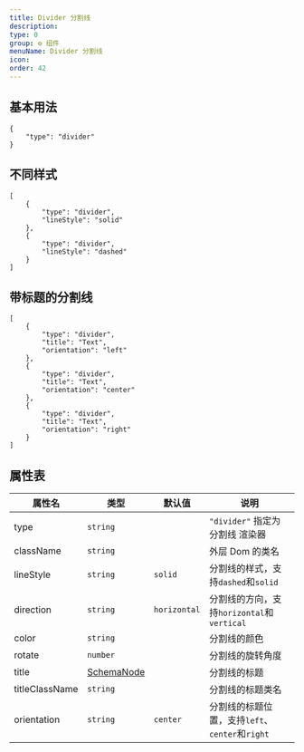 ```yaml
---
title: Divider 分割线
description:
type: 0
group: ⚙ 组件
menuName: Divider 分割线
icon:
order: 42
---
```


## 基本用法

```schema: scope="body"
{
    "type": "divider"
}
```

## 不同样式

```schema: scope="body"
[
    {
        "type": "divider",
        "lineStyle": "solid"
    },
    {
        "type": "divider",
        "lineStyle": "dashed"
    }
]
```

## 带标题的分割线

```schema: scope="body"
[
    {
        "type": "divider",
        "title": "Text",
        "orientation": "left"
    },
    {
        "type": "divider",
        "title": "Text",
        "orientation": "center"
    },
    {
        "type": "divider",
        "title": "Text",
        "orientation": "right"
    }
]
```

## 属性表

| 属性名    | 类型     | 默认值       | 说明                                       |
| --------- | -------- | ------------ | ------------------------------------------ |
| type      | `string` |              | `"divider"` 指定为 分割线 渲染器           |
| className | `string` |              | 外层 Dom 的类名                            |
| lineStyle | `string` | `solid`      | 分割线的样式，支持`dashed`和`solid`        |
| direction | `string` | `horizontal` | 分割线的方向，支持`horizontal`和`vertical` |
| color     | `string` |              | 分割线的颜色                               |
| rotate    | `number` |              | 分割线的旋转角度                           |
| title     | [SchemaNode](../../docs/types/schemanode) |    | 分割线的标题    |   
| titleClassName | `string` |         | 分割线的标题类名                           |                    
| orientation    | `string` | `center`| 分割线的标题位置，支持`left`、`center`和`right` |
   
